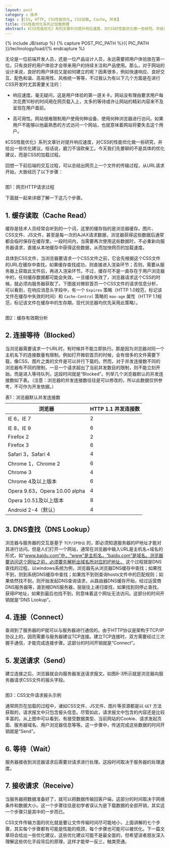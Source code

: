 ```yaml
---
layout: post
category : 技术
tags : [CSS, HTTP, CSS性能优化, CSS加载, Cache, 并发]
title: CSS性能优化系列之加载原理
abstract: 《CSS性能优化》系列文章针对提升响应速度，对CSS的性能优化做一些研究，并给出一些优化建议。俗话说，磨刀不误砍柴工。今天我们先要聊的不是具体的优化建议，而是CSS的加载过程。
---
```


{% include JB/setup %}
{% capture POST_PIC_PATH %}{{ PIC_PATH }}/technology/load/{% endcapture %}

无论是一位前端开发人员，还是一位产品设计人员，永远需要把用户体验放在第一位。只有良好的用户体验才会带来用户的持续关注和产品使用。那么，对于网站的设计来说，良好的用户体验又是如何建立的呢？因素很多，例如快速响应、良好交互、配色和谐、高易用性、风格统一等等，不过我认为有以下几个方面是在进行CSS开发时尤其需要关注的：

* 响应速度。毫无疑问，这是用户体验的第一道关卡。网站没有理由要求用户每次花费10秒的时间用在网页载入上，太多的等待或许让网站的精彩内容来不及呈现在用户面前。

* 高可用性。网站很难限制用户使用何种设备、使用何种浏览器进行访问。如果用户不能够以他最熟悉的方式访问一个网站，也就意味着网站将要失去这个用户。

《CSS性能优化》系列文章针对提升响应速度，对CSS的性能优化做一些研究，并给出一些优化建议。俗话说，磨刀不误砍柴工。今天我们先要聊的不是具体的优化建议，而是CSS的加载过程。

回想一下前后端的交互过程，可以总结出网页上一个文件的传输过程，从URL请求开始，大致经历了以下步骤：

<p class="textCenter"> <img class="img-polaroid img-hover" src="{{POST_PIC_PATH}}steps.png" alt=""> </p>
<p class="textCenter">图1：网页HTTP请求过程</p>

下面就一起来详细了解一下这几个步骤。

## 1. 缓存读取（Cache Read）

缓存是技术人员经常会听到的一个词，这里的缓存指的是浏览器缓存。图片、CSS文件、JS文件，甚至是每一次的AJAX请求数据，浏览器获得这些数据后通常都会临时保存在缓存里。一段时间内，当需要再次使用这些数据时，不必重新向服务器请求，直接从本地缓存中获得这些数据，从而加快网页的加载速度。

具体到CSS文件，当浏览器要请求一个CSS文件之前，它会先根据这个CSS文件的URL在缓存中查找，如果缓存查找成功，则直接进入渲染环节；否则，需要从服务器上获取此文件后，再进入渲染环节。不过，缓存可不是一直存在于用户浏览器中的，任何缓存数据都可能会失效。一旦缓存失效了，浏览器请求这个CSS的时候，就必须向服务器获取了。下图是对微软首页一个CSS文件的请求信息分析，可以看到，在响应消息头字段中，有一个 `Expires` 策略（HTTP 1.0规范，标记该文件在缓存中失效的时间）和 `Cache-Control` 策略的 `max-age` 属性（HTTP 1.1规范，标记该文件在缓存中的生存期，现代浏览器均优先采用此策略）。

<p class="textCenter"> <img class="img-polaroid img-hover" src="{{POST_PIC_PATH}}cache.jpg" alt=""> </p>
<p class="textCenter">图2：缓存有效期分析</p>

## 2. 连接等待（Blocked）

当浏览器需要请求一个URL时，有时候并不能立即执行。那是因为浏览器对同一个主机名下的连接数量有限制。例如打开微软首页的时候，会有很多的文件需要下载，像CSS、图片之类的文件是可以并行下载的。然而，对于并发连接数不同的浏览器有不同的限制，一旦一个请求超出了当前并发数目的限制，则不能立刻开始，而是进入等待队列，这段时间就是“Blocked”。列举几个浏览器默认的并发连接数如下表。（注意：浏览器的并发连接数往往是可以修改的，所以此数据仅供参考，不可作为开发依据。）

<p class="textCenter">表1：浏览器默认并发连接数</p>
<table class="table table-bordered table-striped" style="margin:-5px auto 10px auto;">
    <thead>
        <tr>
            <th>浏览器</th>
            <th>HTTP 1.1 并发连接数</th>
        </tr>
    </thead>
    <tbody>
        <tr>
            <td>IE 6，IE 7</td>
            <td>2</td>
        </tr>
        <tr>
            <td>IE 8，IE 9</td>
            <td>6</td>
        </tr>
        <tr>
            <td>Firefox 2</td>
            <td>2</td>
        </tr>
        <tr>
            <td>Firefox 3</td>
            <td>6</td>
        </tr>
        <tr>
            <td>Safari 3，Safari 4</td>
            <td>4</td>
        </tr>
        <tr>
            <td>Chrome 1，Chrome 2</td>
            <td>6</td>
        </tr>
        <tr>
            <td>Chrome 3</td>
            <td>4</td>
        </tr>
        <tr>
            <td>Chrome 4及以上版本</td>
            <td>6</td>
        </tr>
        <tr>
            <td>Opera 9.63，Opera 10.00 alpha</td>
            <td>4</td>
        </tr>
        <tr>
            <td>Opera 10.51及以上版本</td>
            <td>8</td>
        </tr>
        <tr>
            <td>Android 2-4（默认）</td>
            <td>4</td>
        </tr>
    </tbody>
</table>

## 3. DNS查找（DNS Lookup）


浏览器与服务器的交互是基于 `TCP/IP协议` 的，即必须知道服务器的IP地址才能对其进行访问。但是人们打开一个网站，通常在浏览器中输入URL是主机名+域名的形式，如“www.baidu.com”中，“www”是主机名，“baidu.com”是域名。浏览器要访问这个网址之前，必须要先解析出域名所对应的IP地址， 这个过程就是DNS查找的过程。以windows系统为例，浏览器先从浏览器DNS缓存中查找；如果找不到，则到系统DNS缓存中查找；如果找不到则查询hosts文件中的匹配规则；如果依然找不到，则开始发起DNS查询请求，从路由器DNS缓存开始，经过运营商DNS服务器等，直到根DNS服务器，层层往上递归查找，如果找到则停止查找，获得IP地址，如果到最后也找不到，则意味着这个网址无法访问。这部分的时间开销就是“DNS Lookup”。

## 4. 连接（Connect）

查询到了服务器的IP就可以与服务器进行通信的。由于HTTP协议是架构于TCP/IP协议上的，因而需要与服务器建议TCP连接。建立TCP连接时，双方需要经过三次握手通信，才能完成连接步骤。这部分的时间开销就是“Connect”。

## 5. 发送请求（Send）

建立连接之后，浏览器就会向服务器发送请求报文。如图8-3所示就是浏览器向服务器请求CSS文件的报头字段。
 
<p class="textCenter"> <img class="img-polaroid img-hover" src="{{POST_PIC_PATH}}require.jpg" alt=""> </p>
<p class="textCenter">图3：CSS文件请求报头示例</p>

通常网页在加载的过程中，诸如CSS文件、JS文件、图片等资源都是以 `GET` 方法获取的，请求报文中只包含报头信息。尽管如此，请求报文中包含的内容还是比较丰富的。从上图中可以看到，有接受数据类型、当前网站的Cookie、请求发起页面、服务器域名、用户浏览器信息等等。这一步骤中，传送完成这些数据的时间开销就是“Send”。

## 6. 等待（Wait）

服务器接收到浏览器请求后需要对请求进行处理。这段时间取决于服务器的处理速度。

## 7. 接收请求（Receive）

当服务器把数据准备好了，就可以把数据传输回客户端，这部分的时间取决于网络条件和数据大小。这一个步骤往往是初学者误认为是下载数据的全部开销，其实这一个步骤只是其中的一步而已。

CSS文件传输方面的优化就是要让文件传输时间尽可能地小，上面讲解的七个步骤，其实每个步骤都有可能是性能的瓶颈，每个步骤也可能可以被优化。下一篇文章将会给出一些优化建议，这些优化建议可能不是最全面的，但希望读者朋友深入理解这些优化手段背后的原理，这样才能举一反三，触类旁通。